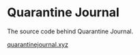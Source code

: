 # Quarantine Journal 

The source code behind Quarantine Journal.

[quarantinejournal.xyz](https://quarantinejournal.xyz/)
